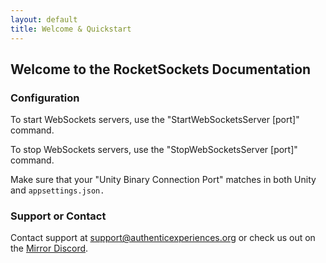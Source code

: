 ```yaml
---
layout: default
title: Welcome & Quickstart
---
```


## Welcome to the RocketSockets Documentation

### Configuration

To start WebSockets servers, use the "StartWebSocketsServer \[port\]" command.

To stop WebSockets servers, use the "StopWebSocketsServer \[port\]" command.

Make sure that your "Unity Binary Connection Port" matches in both Unity and `appsettings.json.`

### Support or Contact

Contact support at [support@authenticexperiences.org](mailto:support@authenticexperiences.org) or check us out on the [Mirror Discord](https://discord.gg/eZ74xb).
